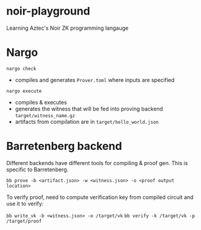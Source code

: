 # noir-playground

Learning Aztec's Noir ZK programming langauge

# Nargo

`nargo check`

- compiles and generates `Prover.toml` where inputs are specified

`nargo execute`

- compiles & executes
- generates the witness that will be fed into proving backend `target/witness_name.gz`
- artifacts from compilation are in `target/hello_world.json`

# Barretenberg backend

Different backends have different tools for compiling & proof gen.  This is specific to Barretenberg.

`bb prove -b <artifact.json> -w <witness.json> -o <proof output location>`

To verify proof, need to compute verification key from compiled circuit and use it to verify:

`bb write_vk -b <witness.json> -o /target/vk`
`bb verify -k /target/vk -p /target/proof`

